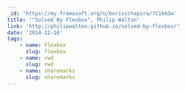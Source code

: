```yaml
---
_id: 'https://my.framasoft.org/u/borisschapira/?C1km3w'
title: '"Solved By Flexbox", Philip Walton'
link: 'http://philipwalton.github.io/solved-by-flexbox/'
date: '2014-12-16'
tags:
    - name: Flexbox
      slug: flexbox
    - name: rwd
      slug: rwd
    - name: sharemarks
      slug: sharemarks
---
```


<div class="markdown"><p></p></div>
